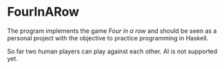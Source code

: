 # FourInARow

The program implements the game *Four in a row* and should be seen as a personal project with the objective to practice programming in Haskell.

So far two human players can play against each other. AI is not supported yet. 

